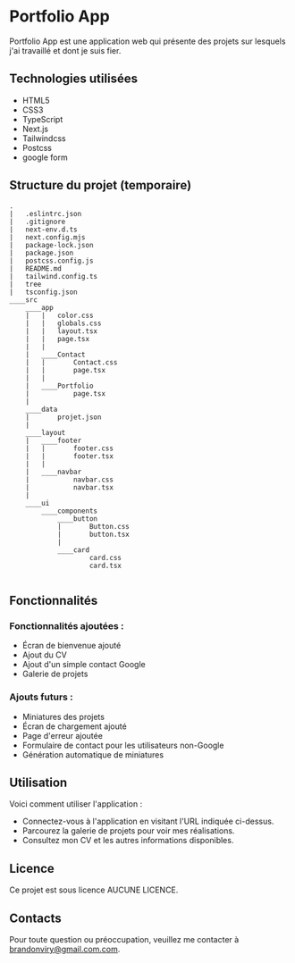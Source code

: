 # Portfolio App

Portfolio App est une application web qui présente des projets sur lesquels j'ai travaillé et dont je suis fier.


## Technologies utilisées

- HTML5
- CSS3
- TypeScript
- Next.js
- Tailwindcss
- Postcss
- google form

## Structure du projet (temporaire)

```
.
|   .eslintrc.json
|   .gitignore
|   next-env.d.ts
|   next.config.mjs
|   package-lock.json
|   package.json
|   postcss.config.js
|   README.md
|   tailwind.config.ts
|   tree
|   tsconfig.json        
____src
    ____app
    |   |   color.css
    |   |   globals.css
    |   |   layout.tsx
    |   |   page.tsx
    |   |   
    |   ____Contact
    |   |       Contact.css
    |   |       page.tsx
    |   |       
    |   ____Portfolio
    |           page.tsx
    |           
    ____data
    |       projet.json
    |       
    ____layout
    |   ____footer
    |   |       footer.css
    |   |       footer.tsx
    |   |       
    |   ____navbar
    |           navbar.css
    |           navbar.tsx
    |           
    ____ui
        ____components
            ____button
            |       Button.css
            |       button.tsx
            |       
            ____card
                    card.css
                    card.tsx


```

## Fonctionnalités

### Fonctionnalités ajoutées :
- Écran de bienvenue ajouté
- Ajout du CV
- Ajout d'un simple contact Google
- Galerie de projets

### Ajouts futurs :
- Miniatures des projets
- Écran de chargement ajouté
- Page d'erreur ajoutée
- Formulaire de contact pour les utilisateurs non-Google
- Génération automatique de miniatures

## Utilisation

Voici comment utiliser l'application :

- Connectez-vous à l'application en visitant l'URL indiquée ci-dessus.
- Parcourez la galerie de projets pour voir mes réalisations.
- Consultez mon CV et les autres informations disponibles.

## Licence

Ce projet est sous licence AUCUNE LICENCE.

## Contacts

Pour toute question ou préoccupation, veuillez me contacter à [brandonviry@gmail.com.com](mailto:brandonviry@gmail.com).
